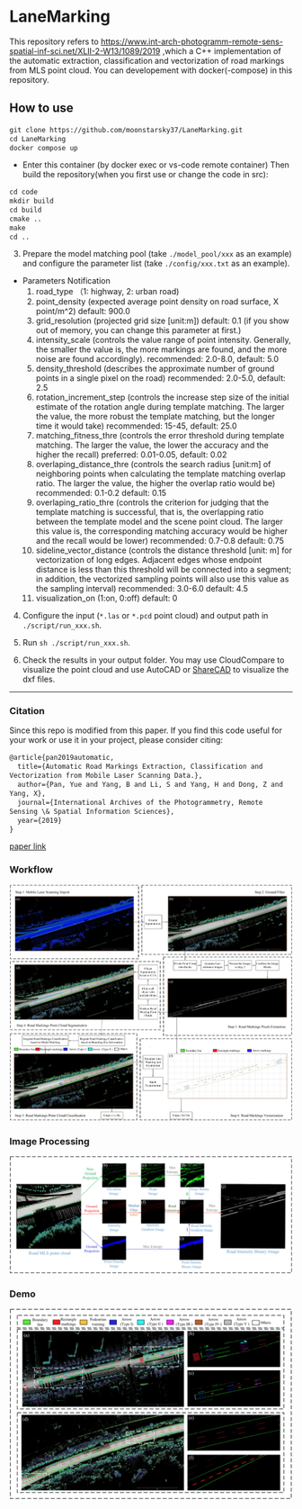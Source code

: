 # LaneMarking
This repository refers to https://www.int-arch-photogramm-remote-sens-spatial-inf-sci.net/XLII-2-W13/1089/2019 ,which a C++ implementation of the automatic extraction, classification and vectorization of road markings from MLS point cloud. You can developement with docker(-compose) in this repository.


## How to use
```bash=
git clone https://github.com/moonstarsky37/LaneMarking.git
cd LaneMarking
docker compose up
```
* Enter this container (by docker exec or vs-code remote container) 
Then build the repository(when you first use or change the code in src):
```bash=
cd code
mkdir build
cd build
cmake .. 
make 
cd ..
```

3. Prepare the model matching pool (take `./model_pool/xxx` as an example) and configure the parameter list (take `./config/xxx.txt` as an example).

  * Parameters Notification
	1. road_type （1: highway, 2: urban road)
	2. point_density (expected average point density on road surface, X point/m^2) default: 900.0
	3. grid_resolution (projected grid size [unit:m]) default: 0.1 (if you show out of memory, you can change this parameter at first.)
	4. intensity_scale (controls the value range of point intensity. Generally, the smaller the value is, the more markings are found, and the more noise are found accordingly). recommended: 2.0-8.0, default: 5.0
	5. density_threshold (describes the approximate number of ground points in a single pixel on the road) recommended: 2.0-5.0, default: 2.5
	6. rotation_increment_step  (controls the increase step size of the initial estimate of the rotation angle during template matching. The larger the value, the more robust the template matching, but the longer time it would take) recommended: 15-45, default: 25.0
	7. matching_fitness_thre (controls the error threshold during template matching. The larger the value, the lower the accuracy and the higher the recall) preferred: 0.01-0.05, default: 0.02
	8. overlaping_distance_thre (controls the search radius [unit:m] of neighboring points when calculating the template matching overlap ratio. The larger the value, the higher the overlap ratio would be) recommended: 0.1-0.2 default: 0.15
	9. overlaping_ratio_thre (controls the criterion for judging that the template matching is successful, that is, the overlapping ratio between the template model and the scene point cloud. The larger this value is, the corresponding matching accuracy would be higher and the recall would be lower) recommended: 0.7-0.8 default: 0.75
	10. sideline_vector_distance (controls the distance threshold [unit: m] for vectorization of long edges. Adjacent edges whose endpoint distance is less than this threshold will be connected into a segment; in addition, the vectorized sampling points will also use this value as the sampling interval) recommended: 3.0-6.0 default: 4.5
	11. visualization_on (1:on, 0:off) default: 0

4. Configure the input (`*.las` or `*.pcd` point cloud) and output path in `./script/run_xxx.sh`.

5. Run `sh ./script/run_xxx.sh`. 

6. Check the results in your output folder. You may use CloudCompare to visualize the point cloud and use AutoCAD or [ShareCAD](https://beta.sharecad.org/) to visualize the dxf files.

------
### Citation
Since this repo is modified from this paper.
If you find this code useful for your work or use it in your project, please consider citing:

```
@article{pan2019automatic,
  title={Automatic Road Markings Extraction, Classification and Vectorization from Mobile Laser Scanning Data.},
  author={Pan, Yue and Yang, B and Li, S and Yang, H and Dong, Z and Yang, X},
  journal={International Archives of the Photogrammetry, Remote Sensing \& Spatial Information Sciences},
  year={2019}
}
```

[paper link](https://www.int-arch-photogramm-remote-sens-spatial-inf-sci.net/XLII-2-W13/1089/2019/)

### Workflow
 ![alt text](code/demo/framework.png)
### Image Processing
 ![alt text](code/demo/image_process.png)
### Demo
 ![alt text](code/demo/scenarios.png)
 

